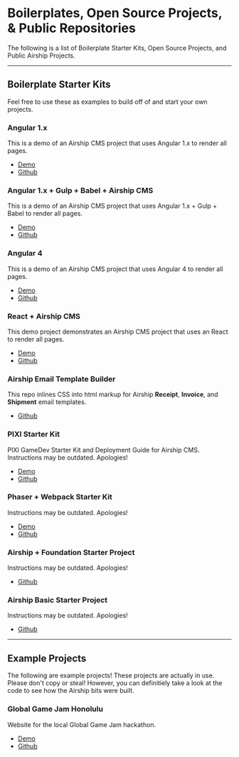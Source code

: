 # Boilerplates, Open Source Projects, & Public Repositories
The following is a list of Boilerplate Starter Kits, Open Source Projects, and Public Airship Projects.

---

## Boilerplate Starter Kits
Feel free to use these as examples to build off of and start your own projects.

### Angular 1.x
This is a demo of an Airship CMS project that uses Angular 1.x to render all pages.
- [Demo](https://angular-1.airshipcms.io)
- [Github](https://github.com/AirshipCMS/angular-1.airshipcms.io)

### Angular 1.x + Gulp + Babel + Airship CMS
This is a demo of an Airship CMS project that uses Angular 1.x + Gulp + Babel to render all pages.
- [Demo](https://http://angular-1-gulp-babel.airshipcms.io)
- [Github](https://github.com/AirshipCMS/angular-1.airshipcms.io)

### Angular 4
This is a demo of an Airship CMS project that uses Angular 4 to render all pages.
- [Demo](https://angular-app.airshipcms.io)
- [Github](https://github.com/AirshipCMS/angular-app.airshipcms.io)

### React + Airship CMS
This demo project demonstrates an Airship CMS project that uses an React to render all pages.
- [Demo](http://react-app.airshipcms.io/)
- [Github](https://github.com/AirshipCMS/react-app.airshipcms.io)

### Airship Email Template Builder
This repo inlines CSS into html markup for Airship **Receipt**, **Invoice**, and **Shipment** email templates.
- [Github](https://github.com/AirshipCMS/Airship-Email-Template-Builder)

### PIXI Starter Kit
PIXI GameDev Starter Kit and Deployment Guide for Airship CMS.
Instructions may be outdated. Apologies!
- [Demo](http://jumpslide.airshipcms.io/)
- [Github](https://github.com/AirshipCMS/Airship-GGJ-PIXI-Starter-Kit)

### Phaser + Webpack Starter Kit
Instructions may be outdated. Apologies!
- [Demo](http://phaser-webpack.airshipcms.io/)
- [Github](https://github.com/AirshipCMS/Airship-GGJ-Phaser-Webpack-Starter-Kit)

### Airship + Foundation Starter Project
Instructions may be outdated. Apologies!
- [Github](https://github.com/AirshipCMS/Airship-Foundation-Starter-Project)

### Airship Basic Starter Project
Instructions may be outdated. Apologies!
- [Github](https://github.com/AirshipCMS/Airship-Basic-Starter-Project)

---

## Example Projects
The following are example projects! These projects are actually in use. Please don't copy or steal! However, you can definitiely take a look at the code to see how the Airship bits were built.

### Global Game Jam Honolulu
Website for the local Global Game Jam hackathon.
- [Demo](https://ggj.airshipcms.io)
- [Github](https://github.com/AirshipCMS/Global-Game-Jam-Honolulu)
